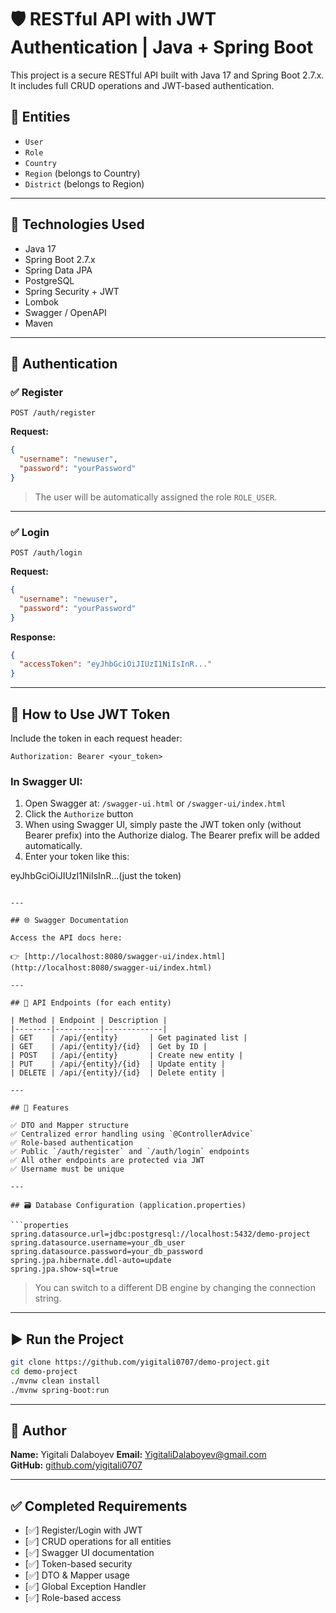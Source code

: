 # 🛡️ RESTful API with JWT Authentication | Java + Spring Boot

This project is a secure RESTful API built with Java 17 and Spring Boot 2.7.x. It includes full CRUD operations and JWT-based authentication.

## 📌 Entities

- `User`
- `Role`
- `Country`
- `Region` (belongs to Country)
- `District` (belongs to Region)

---

## 🚀 Technologies Used

- Java 17
- Spring Boot 2.7.x
- Spring Data JPA
- PostgreSQL
- Spring Security + JWT
- Lombok
- Swagger / OpenAPI
- Maven

---

## 🔐 Authentication

### ✅ Register

`POST /auth/register`

**Request:**
```json
{
  "username": "newuser",
  "password": "yourPassword"
}
```

> The user will be automatically assigned the role `ROLE_USER`.

---

### ✅ Login

`POST /auth/login`

**Request:**
```json
{
  "username": "newuser",
  "password": "yourPassword"
}
```

**Response:**
```json
{
  "accessToken": "eyJhbGciOiJIUzI1NiIsInR..."
}
```

---

## 🔑 How to Use JWT Token

Include the token in each request header:

```
Authorization: Bearer <your_token>
```

### In Swagger UI:

1. Open Swagger at: `/swagger-ui.html` or `/swagger-ui/index.html`
2. Click the `Authorize` button
3. When using Swagger UI, simply paste the JWT token only (without Bearer prefix) into the Authorize dialog. The Bearer prefix will be added automatically.
4. Enter your token like this: 

eyJhbGciOiJIUzI1NiIsInR...(just the token)
```

---

## 🌐 Swagger Documentation

Access the API docs here:

👉 [http://localhost:8080/swagger-ui/index.html](http://localhost:8080/swagger-ui/index.html)

---

## 🧾 API Endpoints (for each entity)

| Method | Endpoint | Description |
|--------|----------|-------------|
| GET    | /api/{entity}       | Get paginated list |
| GET    | /api/{entity}/{id}  | Get by ID |
| POST   | /api/{entity}       | Create new entity |
| PUT    | /api/{entity}/{id}  | Update entity |
| DELETE | /api/{entity}/{id}  | Delete entity |

---

## 🧰 Features

✅ DTO and Mapper structure  
✅ Centralized error handling using `@ControllerAdvice`  
✅ Role-based authentication  
✅ Public `/auth/register` and `/auth/login` endpoints  
✅ All other endpoints are protected via JWT  
✅ Username must be unique

---

## 🗃️ Database Configuration (application.properties)

```properties
spring.datasource.url=jdbc:postgresql://localhost:5432/demo-project
spring.datasource.username=your_db_user
spring.datasource.password=your_db_password
spring.jpa.hibernate.ddl-auto=update
spring.jpa.show-sql=true
```

> You can switch to a different DB engine by changing the connection string.

---

## ▶️ Run the Project

```bash
git clone https://github.com/yigitali0707/demo-project.git
cd demo-project
./mvnw clean install
./mvnw spring-boot:run
```

---

## 🧑 Author

**Name:** Yigitali Dalaboyev
**Email:** YigitaliDalaboyev@gmail.com  
**GitHub:** [github.com/yigitali0707](https://github.com/yigitali0707)

---

## ✅ Completed Requirements

- [✅] Register/Login with JWT
- [✅] CRUD operations for all entities
- [✅] Swagger UI documentation
- [✅] Token-based security
- [✅] DTO & Mapper usage
- [✅] Global Exception Handler
- [✅] Role-based access
